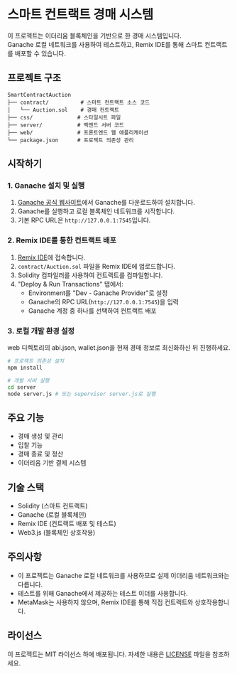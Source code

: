 # 스마트 컨트랙트 경매 시스템

이 프로젝트는 이더리움 블록체인을 기반으로 한 경매 시스템입니다.  
Ganache 로컬 네트워크를 사용하여 테스트하고, Remix IDE를 통해 스마트 컨트랙트를 배포할 수 있습니다.

## 프로젝트 구조

```
SmartContractAuction
├── contract/          # 스마트 컨트랙트 소스 코드
│   └── Auction.sol    # 경매 컨트랙트
├── css/              # 스타일시트 파일
├── server/           # 백엔드 서버 코드
├── web/              # 프론트엔드 웹 애플리케이션
└── package.json      # 프로젝트 의존성 관리
```

## 시작하기

### 1. Ganache 설치 및 실행

1. [Ganache 공식 웹사이트](https://trufflesuite.com/ganache/)에서 Ganache를 다운로드하여 설치합니다.
2. Ganache를 실행하고 로컬 블록체인 네트워크를 시작합니다.
3. 기본 RPC URL은 `http://127.0.0.1:7545`입니다.

### 2. Remix IDE를 통한 컨트랙트 배포

1. [Remix IDE](https://remix.ethereum.org/)에 접속합니다.
2. `contract/Auction.sol` 파일을 Remix IDE에 업로드합니다.
3. Solidity 컴파일러를 사용하여 컨트랙트를 컴파일합니다.
4. "Deploy & Run Transactions" 탭에서:
   - Environment를 "Dev - Ganache Provider"로 설정
   - Ganache의 RPC URL(`http://127.0.0.1:7545`)을 입력
   - Ganache 계정 중 하나를 선택하여 컨트랙트 배포

### 3. 로컬 개발 환경 설정

web 디렉토리의 abi.json, wallet.json을 현재 경매 정보로 최신화하신 뒤 진행하세요.

```bash
# 프로젝트 의존성 설치
npm install

# 개발 서버 실행
cd server
node server.js # 또는 supervisor server.js로 실행
```

## 주요 기능

- 경매 생성 및 관리
- 입찰 기능
- 경매 종료 및 정산
- 이더리움 기반 결제 시스템

## 기술 스택

- Solidity (스마트 컨트랙트)
- Ganache (로컬 블록체인)
- Remix IDE (컨트랙트 배포 및 테스트)
- Web3.js (블록체인 상호작용)

## 주의사항

- 이 프로젝트는 Ganache 로컬 네트워크를 사용하므로 실제 이더리움 네트워크와는 다릅니다.
- 테스트를 위해 Ganache에서 제공하는 테스트 이더를 사용합니다.
- MetaMask는 사용하지 않으며, Remix IDE를 통해 직접 컨트랙트와 상호작용합니다.

## 라이선스

이 프로젝트는 MIT 라이선스 하에 배포됩니다. 자세한 내용은 [LICENSE](LICENSE) 파일을 참조하세요. 
